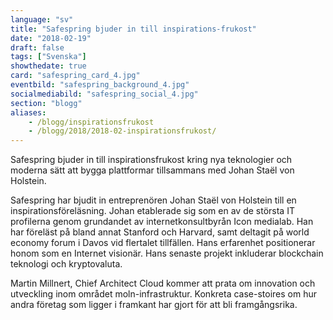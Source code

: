 ```yaml
---
language: "sv"
title: "Safespring bjuder in till inspirations-frukost"
date: "2018-02-19"
draft: false
tags: ["Svenska"]
showthedate: true
card: "safespring_card_4.jpg"
eventbild: "safespring_background_4.jpg"
socialmediabild: "safespring_social_4.jpg"
section: "blogg"
aliases:
    - /blogg/inspirationsfrukost
    - /blogg/2018/2018-02-inspirationsfrukost/
---
```


Safespring bjuder in till inspirationsfrukost kring nya teknologier och moderna sätt att bygga plattformar tillsammans med Johan Staël von Holstein.

Safespring har bjudit in entreprenören Johan Staël von Holstein till en inspirationsföreläsning. Johan etablerade sig som en av de största IT profilerna genom  grundandet av internetkonsultbyrån Icon medialab. Han har föreläst på bland annat Stanford och Harvard, samt deltagit på world economy forum i Davos vid flertalet tillfällen. Hans erfarenhet positionerar honom som en Internet visionär. Hans senaste projekt inkluderar blockchain teknologi och kryptovaluta.

Martin Millnert, Chief Architect Cloud kommer att prata om innovation och utveckling inom området moln-infrastruktur. Konkreta case-stoires om hur andra företag som ligger i framkant har gjort för att bli framgångsrika.

